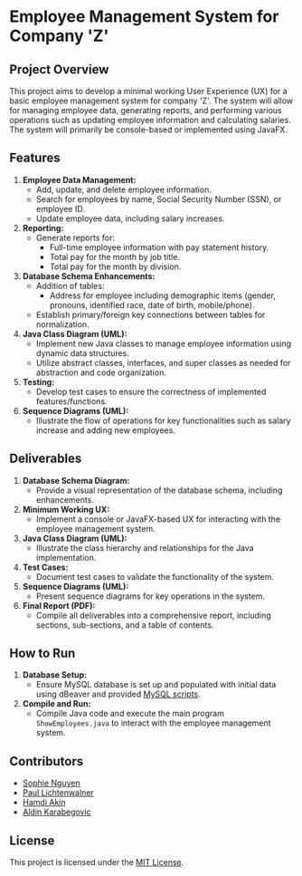 # Employee Management System for Company 'Z'

## Project Overview

This project aims to develop a minimal working User Experience (UX) for a basic employee management system for company 'Z'. The system will allow for managing employee data, generating reports, and performing various operations such as updating employee information and calculating salaries. The system will primarily be console-based or implemented using JavaFX.

## Features

1. **Employee Data Management:**
   - Add, update, and delete employee information.
   - Search for employees by name, Social Security Number (SSN), or employee ID.
   - Update employee data, including salary increases.
2. **Reporting:**
   - Generate reports for:
     - Full-time employee information with pay statement history.
     - Total pay for the month by job title.
     - Total pay for the month by division.
3. **Database Schema Enhancements:**
   - Addition of tables:
     - Address for employee including demographic items (gender, pronouns, identified race, date of birth, mobile/phone).
   - Establish primary/foreign key connections between tables for normalization.
4. **Java Class Diagram (UML):**
   - Implement new Java classes to manage employee information using dynamic data structures.
   - Utilize abstract classes, interfaces, and super classes as needed for abstraction and code organization.
5. **Testing:**
   - Develop test cases to ensure the correctness of implemented features/functions.
6. **Sequence Diagrams (UML):**
   - Illustrate the flow of operations for key functionalities such as salary increase and adding new employees.

## Deliverables

1. **Database Schema Diagram:**
   - Provide a visual representation of the database schema, including enhancements.
2. **Minimum Working UX:**
   - Implement a console or JavaFX-based UX for interacting with the employee management system.
3. **Java Class Diagram (UML):**
   - Illustrate the class hierarchy and relationships for the Java implementation.
4. **Test Cases:**
   - Document test cases to validate the functionality of the system.
5. **Sequence Diagrams (UML):**
   - Present sequence diagrams for key operations in the system.
6. **Final Report (PDF):**
   - Compile all deliverables into a comprehensive report, including sections, sub-sections, and a table of contents.

## How to Run

1. **Database Setup:**
   - Ensure MySQL database is set up and populated with initial data using dBeaver and provided [MySQL scripts](https://github.com/SophieNguyen113/Soft-Engines-Project/tree/main/Soft_Engines/mysql).
2. **Compile and Run:**
   - Compile Java code and execute the main program `ShowEmployees.java` to interact with the employee management system.

## Contributors

- [Sophie Nguyen](https://github.com/SophieNguyen113)
- [Paul Lichtenwalner](https://github.com/Paul-Lichtenwalner)
- [Hamdi Akin](https://github.com/hakin2)
- [Aldin Karabegovic](https://github.com/solemode404)

## License

This project is licensed under the [MIT License](https://github.com/SophieNguyen113/Soft-Engines-Project/blob/main/LICENSE).
